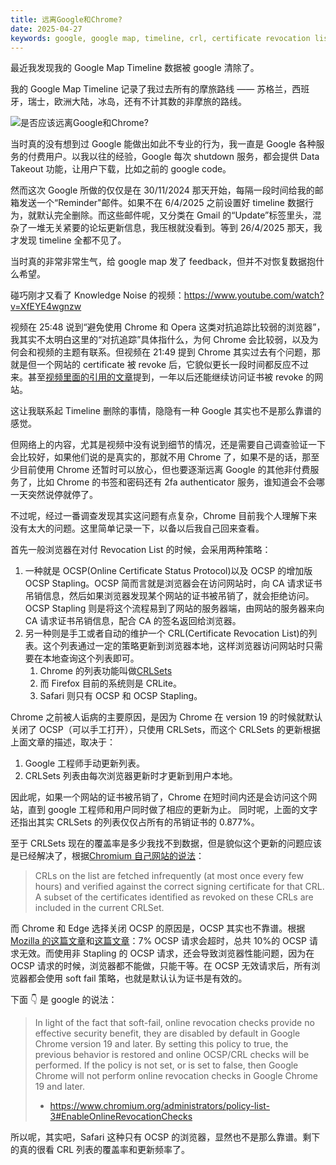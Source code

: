 ```yaml
---
title: 远离Google和Chrome?
date: 2025-04-27
keywords: google, google map, timeline, crl, certificate revocation list, chrome, edge, safari, firefox, ocsp, ocsp stapling, crlsets
---
```


最近我发现我的 Google Map Timeline 数据被 google 清除了。

我的 Google Map Timeline 记录了我过去所有的摩旅路线 —— 苏格兰，西班牙，瑞士，欧洲大陆，冰岛，还有不计其数的非摩旅的路线。

![是否应该远离Google和Chrome?](/resources/google-crl/google-crl.png)

当时真的没有想到过 Google 能做出如此不专业的行为，我一直是 Google 各种服务的付费用户。以我以往的经验，Google 每次 shutdown 服务，都会提供 Data Takeout 功能，让用户下载，比如之前的 google code。

然而这次 Google 所做的仅仅是在 30/11/2024 那天开始，每隔一段时间给我的邮箱发送一个“Reminder"邮件。如果不在 6/4/2025 之前设置好 timeline 数据行为，就默认完全删除。而这些邮件呢，又分类在 Gmail 的“Update”标签里头，混杂了一堆无关紧要的论坛更新信息，我压根就没看到。等到 26/4/2025 那天，我才发现 timeline 全都不见了。

当时真的非常非常生气，给 google map 发了 feedback，但并不对恢复数据抱什么希望。

碰巧刚才又看了 Knowledge Noise 的视频：https://www.youtube.com/watch?v=XfEYE4wgnzw

视频在 25:48 说到“避免使用 Chrome 和 Opera 这类对抗追踪比较弱的浏览器”，我其实不太明白这里的“对抗追踪”具体指什么，为何 Chrome 会比较弱，以及为何会和视频的主题有联系。但视频在 21:49 提到 Chrome 其实过去有个问题，那就是但一个网站的 certificate 被 revoke 后，它貌似更长一段时间都反应不过来。甚至[视频里面的引用的文章](https://www.schrauger.com/the-story-of-how-wosign-gave-me-an-ssl-certificate-for-github-com)提到，一年以后还能继续访问证书被 revoke 的网站。

这让我联系起 Timeline 删除的事情，隐隐有一种 Google 其实也不是那么靠谱的感觉。

但网络上的内容，尤其是视频中没有说到细节的情况，还是需要自己调查验证一下会比较好，如果他们说的是真实的，那就不用 Chrome 了，如果不是的话，那至少目前使用 Chrome 还暂时可以放心，但也要逐渐远离 Google 的其他非付费服务了，比如 Chrome 的书签和密码还有 2fa authenticator 服务，谁知道会不会哪一天突然说停就停了。

不过呢，经过一番调查发现其实这问题有点复杂，Chrome 目前我个人理解下来没有太大的问题。这里简单记录一下，以备以后我自己回来查看。

首先一般浏览器在对付 Revocation List 的时候，会采用两种策略：

1. 一种就是 OCSP(Online Certificate Status Protocol)以及 OCSP 的增加版 OCSP Stapling。OCSP 简而言就是浏览器会在访问网站时，向 CA 请求证书吊销信息，然后如果浏览器发现某个网站的证书被吊销了，就会拒绝访问。OCSP Stapling 则是将这个流程易到了网站的服务器端，由网站的服务器来向 CA 请求证书吊销信息，配合 CA 的签名返回给浏览器。
2. 另一种则是手工或者自动的维护一个 CRL(Certificate Revocation List)的列表。这个列表通过一定的策略更新到浏览器本地，这样浏览器访问网站时只需要在本地查询这个列表即可。
   1. Chrome 的列表功能叫做[CRLSets](https://www.chromium.org/Home/chromium-security/crlsets/)
   2. 而 Firefox 目前的系统则是 CRLite。
   3. Safari 则只有 OCSP 和 OCSP Stapling。

Chrome 之前被人诟病的主要原因，是因为 Chrome 在 version 19 的时候就默认关闭了 OCSP（可以手工打开），只使用 CRLSets，而这个 CRLSets 的更新根据上面文章的描述，取决于：

1. Google 工程师手动更新列表。
2. CRLSets 列表由每次浏览器更新时才更新到用户本地。

因此呢，如果一个网站的证书被吊销了，Chrome 在短时间内还是会访问这个网站，直到 google 工程师和用户同时做了相应的更新为止。
同时呢，上面的文字还指出其实 CRLSets 的列表仅仅占所有的吊销证书的 0.877%。

至于 CRLSets 现在的覆盖率是多少我找不到数据，但是貌似这个更新的问题应该是已经解决了，根据[Chromium 自己网站的说法](https://www.chromium.org/Home/chromium-security/crlsets/)：

> CRLs on the list are fetched infrequently (at most once every few hours) and verified against the correct signing certificate for that CRL. A subset of the certificates identified as revoked on these CRLs are included in the current CRLSet.

而 Chrome 和 Edge 选择关闭 OCSP 的原因是，OCSP 其实也不靠谱。根据[Mozilla 的这篇文章](https://blog.mozilla.org/security/2020/01/09/crlite-part-1-all-web-pki-revocations-compressed/)和[这篇文章](https://www.gradenegger.eu/en/google-chrome-does-not-check-revocation-status-of-certificates/)：7% OCSP 请求会超时，总共 10%的 OCSP 请求无效。而使用非 Stapling 的 OCSP 请求，还会导致浏览器性能问题，因为在 OCSP 请求的时候，浏览器都不能做，只能干等。在 OCSP 无效请求后，所有浏览器都会使用 soft fail 策略，也就是默认认为证书是有效的。

下面 👇 是 google 的说法：

> In light of the fact that soft-fail, online revocation checks provide no effective security benefit, they are disabled by default in Google Chrome version 19 and later. By setting this policy to true, the previous behavior is restored and online OCSP/CRL checks will be performed.
> If the policy is not set, or is set to false, then Google Chrome will not perform online revocation checks in Google Chrome 19 and later.
>
> - https://www.chromium.org/administrators/policy-list-3#EnableOnlineRevocationChecks

所以呢，其实吧，Safari 这种只有 OCSP 的浏览器，显然也不是那么靠谱。剩下的真的很看 CRL 列表的覆盖率和更新频率了。
